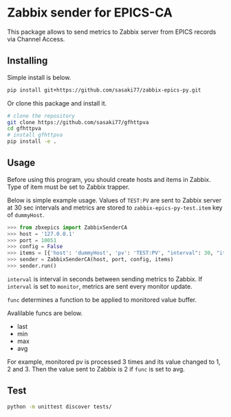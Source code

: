 # Zabbix sender for EPICS-CA

This package allows to send metrics to Zabbix server from EPICS records via Channel Access.

## Installing

Simple install is below.

```bash
pip install git+https://github.com/sasaki77/zabbix-epics-py.git
```

Or clone this package and install it.

```bash
# clone the repository
git clone https://github.com/sasaki77/gfhttpva
cd gfhttpva
# install gfhttpva
pip install -e .
```

## Usage

Before using this program, you should create hosts and items in Zabbix.
Type of item must be set to Zabbix trapper.

Below is simple example usage.
Values of `TEST:PV` are sent to Zabbix server at 30 sec intervals and metrics are stored to `zabbix-epics-py-test.item` key of `dummyHost`.

```python
>>> from zbxepics import ZabbixSenderCA
>>> host = '127.0.0.1'
>>> port = 10051
>>> config = False
>>> items = [{'host': 'dummyHost', 'pv': 'TEST:PV', "interval": 30, "item_key": 'zabbix-epics-py-test.item', 'func': 'last'}]
>>> sender = ZabbixSenderCA(host, port, config, items)
>>> sender.run()
```

`interval` is interval in seconds between sending metrics to Zabbix. If `interval` is set to `monitor`, metrics are sent every monitor update.

`func` determines a function to be applied to monitored value buffer.

Avalilable funcs are below.

- last
- min
- max
- avg

For example, monitored pv is processed 3 times and its value changed to 1, 2 and 3. Then the value sent to Zabbix is 2 if `func` is set to avg.

## Test
```bash
python -m unittest discover tests/
```

